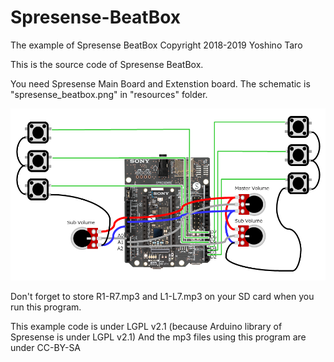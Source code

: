 # Spresense-BeatBox
The example of Spresense BeatBox
Copyright 2018-2019 Yoshino Taro

This is the source code of Spresense BeatBox.  

You need Spresense Main Board and Extenstion board. 
The schematic is "spresense_beatbox.png" in "resources" folder.

<img src="./spresense_beatbox/resources/spresense_beatbox.png" alt="spresense_beatbox/resources/spresense_beatbox.png" width="600" title="The connection of Spresense BeatBox">

Don't forget to store R1-R7.mp3 and L1-L7.mp3 on your SD card when you run this program.  
 
This example code is under LGPL v2.1  (because Arduino library of Spresense is under LGPL v2.1)
And the mp3 files using this program are under CC-BY-SA

